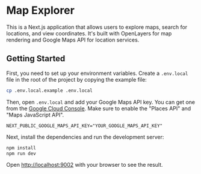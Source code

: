 # Map Explorer

This is a Next.js application that allows users to explore maps, search for locations, and view coordinates. It's built with OpenLayers for map rendering and Google Maps API for location services.

## Getting Started

First, you need to set up your environment variables. Create a `.env.local` file in the root of the project by copying the example file:

```bash
cp .env.local.example .env.local
```

Then, open `.env.local` and add your Google Maps API key. You can get one from the [Google Cloud Console](https://console.cloud.google.com/google/maps-apis/overview). Make sure to enable the "Places API" and "Maps JavaScript API".

```
NEXT_PUBLIC_GOOGLE_MAPS_API_KEY="YOUR_GOOGLE_MAPS_API_KEY"
```

Next, install the dependencies and run the development server:

```bash
npm install
npm run dev
```

Open [http://localhost:9002](http://localhost:9002) with your browser to see the result.
